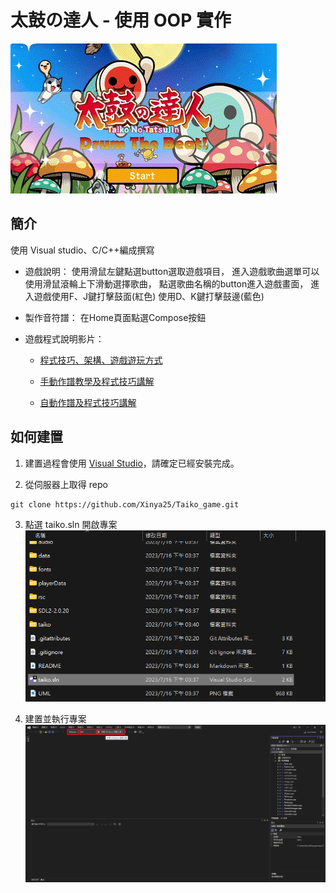 # 太鼓の達人 - 使用 OOP 實作

![](./rsc/image/readme_cover.gif)

## 簡介
使用 Visual studio、C/C++編成撰寫


* 遊戲說明：
	使用滑鼠左鍵點選button選取遊戲項目，
	進入遊戲歌曲選單可以使用滑鼠滾輪上下滑動選擇歌曲，
	點選歌曲名稱的button進入遊戲畫面，
	進入遊戲使用F、J鍵打擊鼓面(紅色)
		使用D、K鍵打擊鼓邊(藍色)

* 製作音符譜：
	在Home頁面點選Compose按鈕


* 遊戲程式說明影片：

	* [程式技巧、架構、遊戲遊玩方式](https://youtu.be/J_XyvO6MhF4)

	* [手動作譜教學及程式技巧講解](https://youtu.be/mcyK223s5-8)

	* [自動作譜及程式技巧講解](https://youtu.be/EKg3Vm7dUDo)


## 如何建置

1. 建置過程會使用 [Visual Studio](https://visualstudio.microsoft.com/downloads/)，請確定已經安裝完成。

2. 從伺服器上取得 repo
```
git clone https://github.com/Xinya25/Taiko_game.git
```

3. 點選 taiko.sln 開啟專案
![](./rsc/image/readme_img1.png)

4. 建置並執行專案
![](./rsc/image/readme_img2.png)
